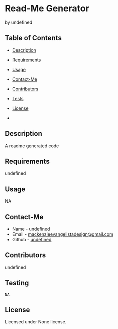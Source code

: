 # Read-Me Generator
by undefined


## Table of Contents
* [Description](#description)
* [Requirements](#requirements)
* [Usage](#usage)
* [Contact-Me](#contact-me)
* [Contributors](#contributors)
* [Tests](#tests)

* [License](#license)
*

## Description
A readme generated code 

## Requirements
undefined

## Usage
NA

## Contact-Me
* Name - undefined
* Email - mackenzieevangelistadesign@gmail.com
* Github - [undefined](http://github.com/undefined/)

## Contributors
undefined

## Testing
```
NA
```

## License
Licensed under None license.